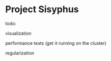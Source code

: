 # Project Sisyphus

todo:

visualization

performance tests (get it running on the cluster)

regularization



